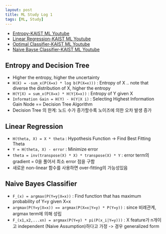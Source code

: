```yaml
---
layout: post
title: ML Study Log 1
tags: [ML, Study]
---
```

- [Entropy-KAIST ML Youtube](https://www.youtube.com/watch?v=kG-IVxyUAUM&list=PLbhbGIppZISMV4tAWHlytBqNq1-lb8bz&index=9)
- [Linear Regression-KAIST ML Youtube](https://www.youtube.com/watch?v=70tDiv30WrM&list=PLbhbGI_ppZISMV4tAWHlytBqNq1-lb8bz&index=10)
- [Optimal Classifier-KAIST ML Youtube](https://www.youtube.com/watch?v=ndvZKwZw5tQ&list=PLbhbGI_ppZISMV4tAWHlytBqNq1-lb8bz&index=11)
- [Naive Bayse Classifier-KAIST ML Youtube](https://www.youtube.com/watch?v=OzBehvcqW_0&list=PLbhbGI_ppZISMV4tAWHlytBqNq1-lb8bz&index=12)

## Entropy and Decision Tree
- Higher the entropy, higher the uncertainty
- ```H(X) = -sum_x(P(X=x) * log b(P(X=x)))``` : Entropy of X .. note that diverse the distribution of X, higher the entropy
- ```H(Y|X) = sum_x(P(X=x) * H(Y|X=x))``` : Entropy of Y given X
- ```Information Gain = H(Y) - H(Y|X i)``` : Selecting Highest Information Gain Node == Decision Tree Algorithm
- Decision Tree 의 한계: 노드 수가 증가할수록 노이즈에 의한 오차 발생 증가

## Linear Regression 
- ```H(theta, X) = X * theta``` : Hypothesis Function -> Find Best Fitting Theta
- ```Y = H(theta, X) - error``` : Minimize error
- ```theta = inv(transpose(X) * X) * transpose(X) * Y``` : error term의 gradient = 0을 풀어서 최소 error 점을 구함
- 새로운 non-linear 함수를 사용하면 over-fitting의 가능성있음

## Naive Bayes Classifier
- ```F_(x) = argmax(P(Y=y|X=x))``` : Find function that has maximum probability of Y=y given X=x
- ```argmax(P(Y=y|X=x)) == argmax(P(X=x|Y=y) * P(Y=y))``` : since 비례관계, argmax term에 의해 성립
- ```F_(x1,x2,...xn) = argmax(P(Y=y) * pi(P(x_i|Y=y)))``` : X feature가 n개이고 independent (Naive Assumption)하다고 가정 -> 경우 generalized form


